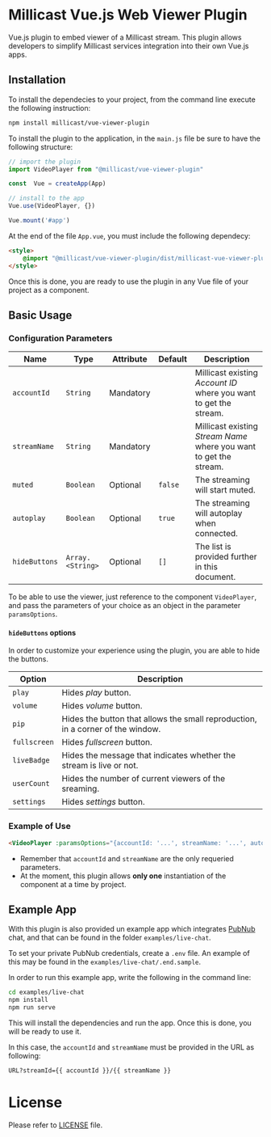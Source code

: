 # Millicast Vue.js Web Viewer Plugin

Vue.js plugin to embed viewer of a Millicast stream. This plugin allows developers to simplify Millicast services integration into their own Vue.js apps.

## Installation

To install the dependecies to your project, from the command line execute the following instruction:

```bash
npm install millicast/vue-viewer-plugin
```

To install the plugin to the application, in the `main.js` file be sure to have the following structure:

```javascript
// import the plugin
import VideoPlayer from "@millicast/vue-viewer-plugin"

const  Vue = createApp(App)

// install to the app
Vue.use(VideoPlayer, {})

Vue.mount('#app')
```

At the end of the file `App.vue`, you must include the following dependecy:
```html
<style>
    @import "@millicast/vue-viewer-plugin/dist/millicast-vue-viewer-plugin.css";
</style>
```


Once this is done, you are ready to use the plugin in any Vue file of your project as a component.

## Basic Usage

### Configuration Parameters

| Name          | Type             | Attribute | Default | Description                                                        |
| ------------- | ---------------- | --------- | ------- | ------------------------------------------------------------------ |
| `accountId`   | `String`         | Mandatory |         | Millicast existing *Account ID* where you want to get the stream.  |
| `streamName`  | `String`         | Mandatory |         | Millicast existing *Stream Name* where you want to get the stream. |
| `muted`       | `Boolean`        | Optional  | `false` | The streaming will start muted.                                    |
| `autoplay`    | `Boolean`        | Optional  | `true`  | The streaming will autoplay when connected.                        |
| `hideButtons` | `Array.<String>` | Optional  | `[]`    | The list is provided further in this document.                     |

To be able to use the viewer, just reference to the component `VideoPlayer`, and pass the parameters of your choice as an object in the parameter `paramsOptions`.


#### `hideButtons` options

In order to customize your experience using the plugin, you are able to hide the buttons.

| Option       | Description                                                                     |
| ------------ | ------------------------------------------------------------------------------- |
| `play`       | Hides *play* button.                                                            |
| `volume`     | Hides *volume* button.                                                          |
| `pip`        | Hides the button that allows the small reproduction, in a corner of the window. |
| `fullscreen` | Hides *fullscreen* button.                                                      |
| `liveBadge`  | Hides the message that indicates whether the stream is live or not.             |
| `userCount`  | Hides the number of current viewers of the sreaming.                            |
| `settings`   | Hides *settings* button.                                                        |

### Example of Use

```html
<VideoPlayer :paramsOptions="{accountId: '...', streamName: '...', autoplay: false, hideButtons: ['liveBadge'] }" />
```

- Remember that `accountId` and `streamName` are the only requeried parameters.
- At the moment, this plugin allows **only one** instantiation of the component at a time by project.


## Example App

With this plugin is also provided un example app which integrates [PubNub](https://www.pubnub.com/ "PubNub") chat, and that can be found in the folder `examples/live-chat`.

To set your private PubNub credentials, create a `.env` file. An example of this may be found in the `examples/live-chat/.end.sample`.

In order to run this example app, write the following in the command line:

```bash
cd examples/live-chat
npm install
npm run serve
```

This will install the dependencies and run the app. Once this is done, you will be ready to use it.

In this case, the `accountId` and `streamName` must be provided in the URL as following:

```
URL?streamId={{ accountId }}/{{ streamName }}
```

# License
Please refer to [LICENSE](https://github.com/millicast/vue-viewer-plugin/blob/main/LICENSE) file.